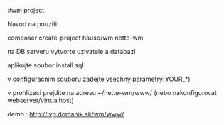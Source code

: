 #wm project

Navod na pouziti:

composer create-project hauso/wm nette-wm

na DB serveru vytvorte uzivatele a databazi

aplikujte soubor install.sql

v configuracnim souboru zadejte vsechny parametry(YOUR_*)

v prohlizeci prejdite na adresu ~/nette-wm/www/
(nebo nakonfigurovat webserver/virtualhost)


demo :
http://ivp.domanik.sk/wm/www/
